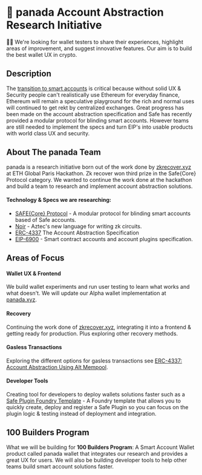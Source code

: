 # 🥣 panada Account Abstraction Research Initiative 

🔦🦇 We're looking for wallet testers to share their experiences, highlight areas of improvement, and suggest innovative features. Our aim is to build the best wallet UX in crypto.



## Description

The [transition to smart accounts](https://vitalik.ca/general/2023/06/09/three_transitions.html) is critical because without solid UX & Security people can't realistically use Ethereum for everyday finance, Ethereum will remain a speculative playground for the rich and normal uses will continued to get rekt by centralized exchanges. Great progress has been made on the account abstraction specification and Safe has recently provided a modular protocol for blinding smart accounts. However teams are still needed to implement the specs and turn EIP's into usable products with world class UX and security.

## About The panada Team

panada is a research initiative born out of the work done by [zkrecover.xyz](http://zkrecover.xyz) at ETH Global Paris Hackathon. Zk recover won third prize in the Safe{Core} Protocol category. We wanted to continue the work done at the hackathon and build a team to research and implement account abstraction solutions. 

#### Technology & Specs we are researching:

- [SAFE{Core} Protocol](https://safe.global/core) - A modular protocol for blinding smart accounts based of Safe accounts.
- [Noir](https://noir-lang.org/) - Aztec's new language for writing zk circuits.
- [ERC-4337](https://www.erc4337.io/) The  Account Abstraction Specification
- [EIP-6900](https://eips.ethereum.org/EIPS/eip-6900) - Smart contract accounts and account plugins specification.


## Areas of Focus

#### Wallet UX & Frontend
We build wallet experiments and run user testing to learn what works and what doesn't. We will update our Alpha wallet implementation at [panada.xyz](http://panada.xyz/).

#### Recovery
Continuing the work done of [zkrecover.xyz](http://zkrecover.xyz), integrating it into a frontend & getting ready for production. Plus exploring other recovery methods.

#### Gasless Transactions

Exploring the different options for gasless transactions see [ ERC-4337: Account Abstraction Using Alt Mempool](https://eips.ethereum.org/EIPS/eip-4337).


#### Developer Tools

Creating tool for developers to deploy wallets solutions faster such as a [Safe Plugin Foundry Template](https://github.com/WillSchiller/safe-plugin-foundry-template) - A Foundry template that allows you to quickly create, deploy and register a Safe Plugin so you can focus on the plugin logic & testing instead of deployment and integration.


## 100 Builders Program

What we will be building for **100 Builders Program**: A Smart Account Wallet product called panada wallet that integrates our research and provides a great UX for users. We will also be building developer tools to help other teams build smart account solutions faster.



